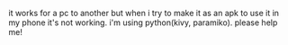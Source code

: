it works for a pc to another but when i try to make it as an apk to use it in my phone it's not working.
i'm using python(kivy, paramiko). please help me!
